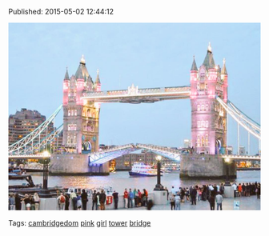 


Published: 2015-05-02 12:44:12

![](117933266427-0.png)

Tags: [cambridgedom](tag-cambridgedom.md) [pink](tag-pink.md) [girl](tag-girl.md) [tower](tag-tower.md) [bridge](tag-bridge.md)
